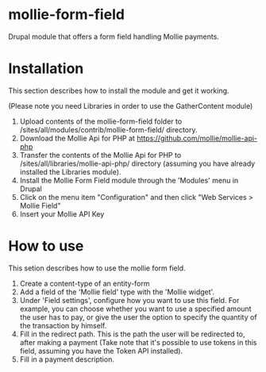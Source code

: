 # mollie-form-field
Drupal module that offers a form field handling Mollie payments.

# Installation
This section describes how to install the module and get it working.

(Please note you need Libraries in order to use the GatherContent module)

1. Upload contents of the mollie-form-field folder to /sites/all/modules/contrib/mollie-form-field/ directory.
2. Download the Mollie Api for PHP at https://github.com/mollie/mollie-api-php
3. Transfer the contents of the Mollie Api for PHP to /sites/all/libraries/mollie-api-php/ directory (assuming you have already installed the Libraries module).
4. Install the Mollie Form Field module through the 'Modules' menu in Drupal
5. Click on the menu item "Configuration" and then click "Web Services > Mollie Field"
6. Insert your Mollie API Key

# How to use
This setion describes how to use the mollie form field.

1. Create a content-type of an entity-form
2. Add a field of the 'Mollie field' type with the 'Mollie widget'.
3. Under 'Field settings', configure how you want to use this field. For example, you can choose whether you want to use a specified amount the user has to pay, or give the user the option to specify the quantity of the transaction by himself.
4. Fill in the redirect path. This is the path the user will be redirected to, after making a payment (Take note that it's possible to use tokens in this field, assuming you have the Token API installed).
5. Fill in a payment description.
